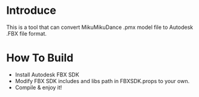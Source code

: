 # Introduce
This is a tool that can convert MikuMikuDance .pmx model file to Autodesk .FBX file format.

# How To Build
* Install Autodesk FBX SDK
* Modify FBX SDK includes and libs path in FBXSDK.props to your own.
* Compile & enjoy it!